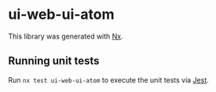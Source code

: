 # ui-web-ui-atom

This library was generated with [Nx](https://nx.dev).

## Running unit tests

Run `nx test ui-web-ui-atom` to execute the unit tests via [Jest](https://jestjs.io).
